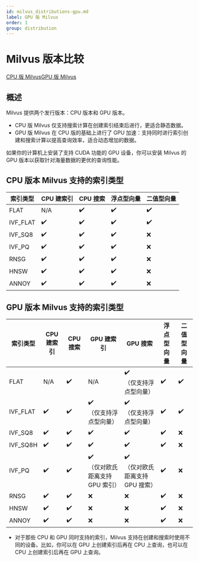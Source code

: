 ```yaml
---
id: milvus_distributions-gpu.md
label: GPU 版 Milvus
order: 1
group: distribution
---
```


# Milvus 版本比较

<div class="tab-wrapper"><a href="milvus_distributions-cpu.md" >CPU 版 Milvus</a><a href="milvus_distributions-gpu.md" class='active'>GPU 版 Milvus</a></div> 

## 概述

Milvus 提供两个发行版本：CPU 版本和 GPU 版本。

<ul>
<li>CPU 版 Milvus 仅支持搜索计算在创建索引结束后进行，更适合静态数据。</li>
<li>GPU 版 Milvus 在 CPU 版的基础上进行了 GPU 加速：支持同时进行索引创建和搜索计算以提高查询效率，适合动态增加的数据。</li>
</ul>

如果你的计算机上安装了支持 CUDA 功能的 GPU 设备，你可以安装 Milvus 的 GPU 版本以获取针对海量数据的更优的查询性能。


## CPU 版本 Milvus 支持的索引类型

<div class="table-wrapper" markdown="block">

| 索引类型    | CPU 建索引 | CPU 搜索 | 浮点型向量 | 二值型向量 |
| ---------- | ---------------- | ------------ | ------------- | ------------- |
| FLAT     | N/A                | ✔️            | ✔️             | ✔️         　   |
| IVF_FLAT | ✔️                | ✔️            | ✔️             | ✔️          　  |
| IVF_SQ8  | ✔️                | ✔️            | ✔️             | ❌             |
| IVF_PQ   | ✔️                | ✔️            | ✔️             | ❌             |
| RNSG     | ✔️                | ✔️            | ✔️             | ❌             |
| HNSW     | ✔️                | ✔️            | ✔️             | ❌             |
| ANNOY    | ✔️                | ✔️            | ✔️             | ❌             |

</div>

## GPU 版本 Milvus 支持的索引类型

<div class="table-wrapper" markdown="block">

| 索引类型    | CPU 建索引    | CPU 搜索 | GPU 建索引      | GPU 搜索       | 浮点型向量  | 二值型向量 |
| ---------- | ---------------- | ------------ | ------------------ | ----------------- | ------------- | ------------ |
| FLAT     | N/A                | ✔️            | N/A                  | ✔️<br>（仅支持浮点型向量） | ✔️             | ✔️            |
| IVF_FLAT | ✔️                | ✔️            | ✔️<br>（仅支持浮点型向量）  | ✔️<br>（仅支持浮点型向量） | ✔️             | ✔️            |
| IVF_SQ8  | ✔️                | ✔️            | ✔️                  | ✔️                 | ✔️             | ❌           |
| IVF_SQ8H | ✔️                | ✔️            | ✔️                  | ✔️                 | ✔️             | ❌           |
| IVF_PQ   | ✔️                | ✔️            | ✔️<br>（仅对欧氏距离支持 GPU 索引）                  | ✔️<br>（仅对欧氏距离支持 GPU 搜索）                 | ✔️             | ❌           |
| RNSG     | ✔️                | ✔️            | ❌                 | ❌                | ✔️             | ❌           |
| HNSW     | ✔️                | ✔️            | ❌                 | ❌                | ✔️             | ❌           |
| ANNOY    | ✔️                | ✔️            | ❌                 | ❌                | ✔️             | ❌           |

</div>

<div class="alert note">
<ul>
<li>对于那些 CPU 和 GPU 同时支持的索引，Milvus 支持在创建和搜索时使用不同的设备。比如，你可以在 GPU 上创建索引后再在 CPU 上查询，也可以在 CPU 上创建索引后再在 GPU 上查询。</li>
</ul>
</div>